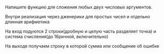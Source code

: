 Напишите функцию для сложения любых двух числовых аргументов.

Внутри реализация через дженерики для простых чисел и отдельно длинная арифметика


На вход подуются 2 строки(дробную и целую часть разделяет точка) и система счисления(до 16ричной, включительно)

На выходе получаем строку в которой сумма или сообщение об ошибке
